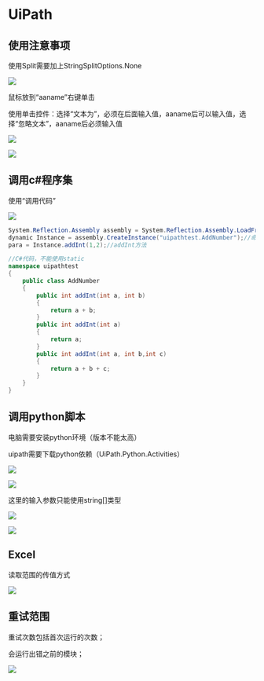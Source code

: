 # UiPath

## 使用注意事项

使用Split需要加上StringSplitOptions.None

![](./images/1.png)

鼠标放到“aaname”右键单击

使用单击控件：选择“文本为”，必须在后面输入值，aaname后可以输入值，选择“忽略文本”，aaname后必须输入值

![](./images/2.png)



![](./images/3.png)



## 调用c#程序集

使用“调用代码”

![](./images/4.png)

```c#
System.Reflection.Assembly assembly = System.Reflection.Assembly.LoadFrom(@"uipathtest.dll");
dynamic Instance = assembly.CreateInstance("uipathtest.AddNumber");//命名空间.类名
para = Instance.addInt(1,2);//addInt方法

//C#代码，不能使用static
namespace uipathtest
{
    public class AddNumber
    {
        public int addInt(int a, int b)
        {
            return a + b;
        }
        public int addInt(int a)
        {
            return a;
        }
        public int addInt(int a, int b,int c)
        {
            return a + b + c;
        }
    }
}
```



## 调用python脚本

电脑需要安装python环境（版本不能太高）

[电脑需要安装一个插件]: https://download.visualstudio.microsoft.com/download/pr/3aa4e942-42cd-4bf5-afe7-fc23bd9c69c5/64da54c8864e473c19a7d3de15790418/windowsdesktop-runtime-5.0.17-win-x64.exe

uipath需要下载python依赖（UiPath.Python.Activities）


![](./images/5.png)



![](./images/6.png)

这里的输入参数只能使用string[]类型

![](./images/7.png)

![](./images/8.png)

## Excel

读取范围的传值方式

![](./images/9.png)

## 重试范围

重试次数包括首次运行的次数；

会运行出错之前的模块；

![](./images/10.png)

